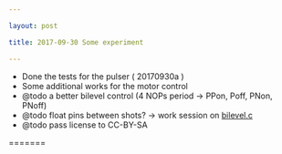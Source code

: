 ```yaml
---

layout: post

title: 2017-09-30 Some experiment

---
```



-   Done the tests for the pulser ( 20170930a )
-   Some additional works for the motor control
-   @todo a better bilevel control (4 NOPs period -&gt; PPon, Poff,
    PNon, PNoff)
-   @todo float pins between shots? -&gt; work session on
    [bilevel.c](/tobo/alt.tobo/test/bilevel.c)
-   @todo pass license to CC-BY-SA

=======

